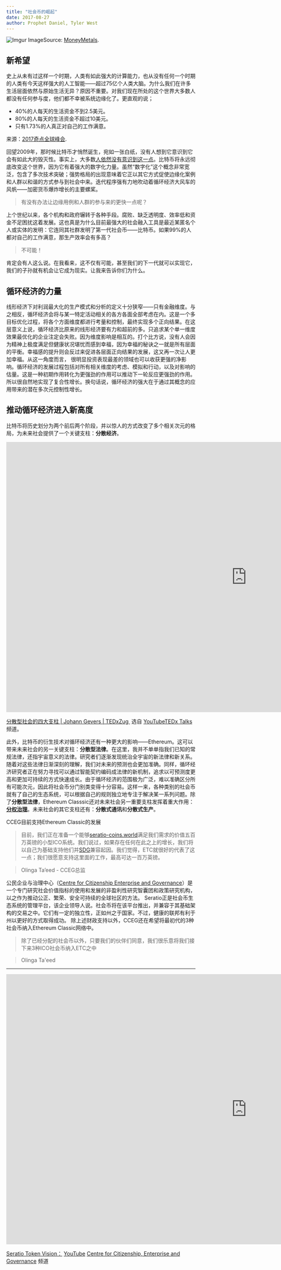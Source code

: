```yaml
---
title: "社会币的崛起"
date: 2017-08-27
author: Prophet Daniel, Tyler West
---
```


![Imgur](http://i.imgur.com/Jqu5BV6.png)
ImageSource: [MoneyMetals](https://www.moneymetals.com/).

## 新希望
史上从未有过这样一个时期，人类有如此强大的计算能力，也从没有任何一个时期的人类有今天这样强大的人工智能——超过75亿个人类大脑。为什么我们在许多生活层面依然与原始生活无异？原因不重要。对我们现在所处的这个世界大多数人都没有任何参与度，他们都不幸被系统边缘化了。更直观的说；

- 40%的人每天的生活资金不到2.5美元。
- 80%的人每天的生活资金不超过10美元。
- 只有1.73%的人真正对自己的工作满意。 

来源：[2017奇点全球峰会](https://www.devex.com/news/a-new-mindset-for-the-sdgs-top-takeaways-from-singularity-university-s-global-summit-90875).

回望2009年，那时候比特币才悄然诞生，宛如一张白纸，没有人想到它意识到它会有如此大的毁灭性。事实上，大多数[人依然没有意识到这一点](https://www.coindesk.com/bitcoin-bear-peter-schiff-doubles-even-4000-still-bubble/)。比特币将永远彻底改变这个世界，因为它有着强大的数字化力量。虽然“数字化”这个概念非常宽泛，包含了多次技术突破；强势格局的出现意味着它正以其它方式促使边缘化案例和人群以和谐的方式参与到社会中来。迭代程序强有力地吹动着循环经济大风车的风帆——加密货币爆炸增长的主要螺桨。

> 有没有办法让边缘用例和人群的参与来的更快一点呢？

上个世纪以来，各个机构和政府辗转于各种手段。腐败、缺乏透明度、效率低和资金不足困扰这着发展。这也真是为什么目前最强大的社会融入工具是最近某匿名个人或实体的发明：它连同其社群发明了第一代社会币——比特币。如果99%的人都对自己的工作满意，那生产效率会有多高？

> 不可能！

肯定会有人这么说。在我看来，这不仅有可能，甚至我们的下一代就可以实现它，我们的子孙就有机会让它成为现实。让我来告诉你们为什么。

## 循环经济的力量
线形经济下对利润最大化的生产模式和分析的定义十分狭窄——只有金融维度。与之相反，循环经济会将与某一特定活动相关的各方各面全部考虑在内。这是一个多目标优化过程，将各个方面维度都进行考量和控制，最终实现多个正向结果。在这层意义上说，循环经济比原来的线形经济要有力和超前的多。只追求某个单一维度效果最优化的企业注定会失败。因为维度影响是相互的。打个比方说，没有人会因为精神上极度满足但健康状况堪忧而感到幸福，因为幸福的秘诀之一就是所有层面的平衡。幸福感的提升则会反过来促进各层面正向结果的发展，这又再一次让人更加幸福。从这一角度而言， 很明显投资表现最差的领域也可以收获更强的净影响。循环经济的发展过程包括对所有相关维度的考虑、模拟和行动，以及对影响的估量。这是一种初期作用转化为更强劲的作用可以推动下一轮反应更强劲的作用。所以很自然地实现了复合性增长。换句话说，循环经济的强大在于通过其概念的应用带来的潜在多次元控制性增长。

## 推动循环经济进入新高度
比特币将历史划分为两个前后两个阶段，并以惊人的方式改变了多个相关次元的格局，为未来社会提供了一个关键支柱：**分散经济**。

<iframe width="1280" height="720" src="https://www.youtube.com/embed/8oeiOeDq_Nc" frameborder="0" allowfullscreen></iframe>
<p><a href="https://www.youtube.com/embed/8oeiOeDq_Nc">分散型社会的四大支柱 | Johann Gevers | TEDxZug </a> 选自 <a href="https://www.youtube.com/">YouTube</a><a href="https://www.youtube.com/channel/UCsT0YIqwnpJCM-mx7-gSA4Q">TEDx Talks</a>频道。</p>

此外，比特币的衍生技术对循环经济还有一种更大的影响——Ethereum。这可以带来未来社会的另一关键支柱：**分散型法律**。在这里，我并不单单指我们已知的常规法律，还指宇宙意义的法律。研究者们逐渐发现统治全宇宙的新法律和新关系。随着对这些法律日渐深刻的理解，我们对未来的预测也会更加准确。同样，循环经济研究者正在努力寻找可以通过智能契约编码成法律的新机制，追求以可预测度更高和更加可持续的方式快速成长。由于循环经济的范围极为广泛，难以准确区分所有可能次元，因此将社会币分门别类变得十分容易。这样一来，各种类别的社会币就有了自己的生态系统，可以根据自己的规则独立地专注于解决某一系列问题。除了**分散型法律**，Ethereum Classsic还对未来社会另一重要支柱发挥着重大作用：**[分权治理](https://ethereumclassic.github.io/blog/2016-08-11-decentralized-anarchist-governance-system/)**。未来社会的其它支柱还有：**分散式通讯**和**分散式生产**。

CCEG目前支持Ethereum Classic的发展
> 目前，我们正在准备一个能够[seratio-coins.world](https://www.seratio-coins.world/)满足我们需求的价值五百万英镑的小型ICO系统。我们说过，如果存在任何在此之上的增长，我们将以自己为基础支持他们并[SDG](https://sustainabledevelopment.un.org/)兼容起因。我们觉得，ETC就很好的代表了这一点；我们很愿意支持这里面的工作，最高可达一百万英镑。

> Olinga Ta’eed - CCEG总监

公民企业与治理中心（[Centre for Citizenship Enterprise and Governance](http://www.cceg.org.uk/)）是一个专门研究社会价值指标的使用和发展的非盈利性研究智囊团和政策研究机构，以之作为推动公正、繁荣、安全可持续的全球社区的方法。
Seratio正是社会币生态系统的管理平台，该企业领导人说。社会币将在该平台推出，并兼容于其基础架构的交易之中。它们有一定的独立性，正如州之于国家。不过，健康的联邦有利于州以更好的方式取得成功。
除上述财政支持以外，CCEG还在希望将最初代的3种社会币纳入Ethereum Classic网络中。

>除了已经分配的社会币以外，只要我们的伙伴们同意，我们很乐意将我们接下来3种ICO社会币纳入ETC之中

> Olinga Ta'eed


-----

<iframe width="1280" height="720" src="https://www.youtube.com/embed/ZjVyIY5h7R4" frameborder="0" allowfullscreen></iframe>
<p><a href="https://www.youtube.com/embed/ZjVyIY5h7R4">Seratio Token Vision：</a> <a href="https://www.youtube.com/">YouTube</a> <a href="https://www.youtube.com/channel/UCqxGoo2YTzEwhtbi2zqrKqQ">Centre for Citizenship, Enterprise and Governance</a> 频道</p>